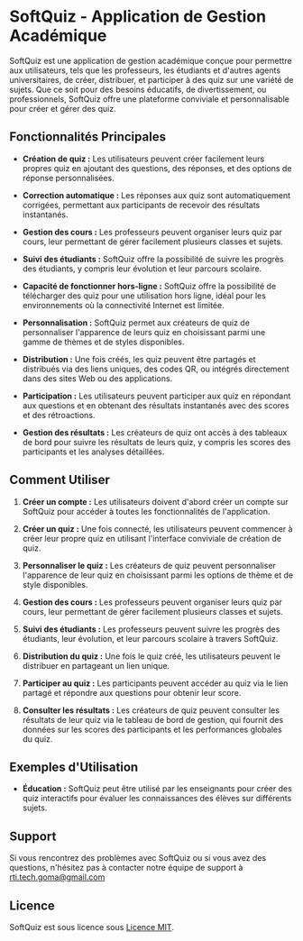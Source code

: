 # SoftQuiz - Application de Gestion Académique

SoftQuiz est une application de gestion académique conçue pour permettre aux utilisateurs, tels que les professeurs, les étudiants et d'autres agents universitaires, de créer, distribuer, et participer à des quiz sur une variété de sujets. Que ce soit pour des besoins éducatifs, de divertissement, ou professionnels, SoftQuiz offre une plateforme conviviale et personnalisable pour créer et gérer des quiz.

## Fonctionnalités Principales

- **Création de quiz :** Les utilisateurs peuvent créer facilement leurs propres quiz en ajoutant des questions, des réponses, et des options de réponse personnalisées.
  
- **Correction automatique :** Les réponses aux quiz sont automatiquement corrigées, permettant aux participants de recevoir des résultats instantanés.

- **Gestion des cours :** Les professeurs peuvent organiser leurs quiz par cours, leur permettant de gérer facilement plusieurs classes et sujets.

- **Suivi des étudiants :** SoftQuiz offre la possibilité de suivre les progrès des étudiants, y compris leur évolution et leur parcours scolaire.

- **Capacité de fonctionner hors-ligne :** SoftQuiz offre la possibilité de télécharger des quiz pour une utilisation hors ligne, idéal pour les environnements où la connectivité Internet est limitée.

- **Personnalisation :** SoftQuiz permet aux créateurs de quiz de personnaliser l'apparence de leurs quiz en choisissant parmi une gamme de thèmes et de styles disponibles.

- **Distribution :** Une fois créés, les quiz peuvent être partagés et distribués via des liens uniques, des codes QR, ou intégrés directement dans des sites Web ou des applications.

- **Participation :** Les utilisateurs peuvent participer aux quiz en répondant aux questions et en obtenant des résultats instantanés avec des scores et des rétroactions.

- **Gestion des résultats :** Les créateurs de quiz ont accès à des tableaux de bord pour suivre les résultats de leurs quiz, y compris les scores des participants et les analyses détaillées.

## Comment Utiliser

1. **Créer un compte :** Les utilisateurs doivent d'abord créer un compte sur SoftQuiz pour accéder à toutes les fonctionnalités de l'application.

2. **Créer un quiz :** Une fois connecté, les utilisateurs peuvent commencer à créer leur propre quiz en utilisant l'interface conviviale de création de quiz.

3. **Personnaliser le quiz :** Les créateurs de quiz peuvent personnaliser l'apparence de leur quiz en choisissant parmi les options de thème et de style disponibles.

4. **Gestion des cours :** Les professeurs peuvent organiser leurs quiz par cours, leur permettant de gérer facilement plusieurs classes et sujets.

5. **Suivi des étudiants :** Les professeurs peuvent suivre les progrès des étudiants, leur évolution, et leur parcours scolaire à travers SoftQuiz.

6. **Distribution du quiz :** Une fois le quiz créé, les utilisateurs peuvent le distribuer en partageant un lien unique.

7. **Participer au quiz :** Les participants peuvent accéder au quiz via le lien partagé et répondre aux questions pour obtenir leur score.

8. **Consulter les résultats :** Les créateurs de quiz peuvent consulter les résultats de leur quiz via le tableau de bord de gestion, qui fournit des données sur les scores des participants et les performances globales du quiz.

## Exemples d'Utilisation

- **Éducation :** SoftQuiz peut être utilisé par les enseignants pour créer des quiz interactifs pour évaluer les connaissances des élèves sur différents sujets.

## Support

Si vous rencontrez des problèmes avec SoftQuiz ou si vous avez des questions, n'hésitez pas à contacter notre équipe de support à rti.tech.goma@gmail.com

## Licence

SoftQuiz est sous licence sous [Licence MIT](LICENSE).
